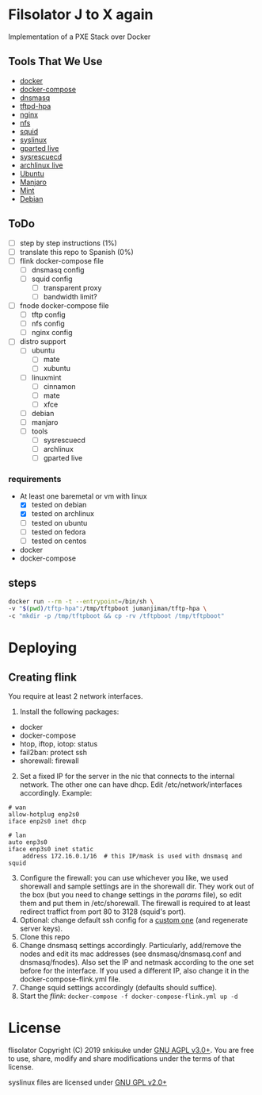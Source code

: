# Filsolator J to X again

Implementation of a PXE Stack over Docker 

## Tools That We Use

 -  [docker](https://docker.com/)
 -  [docker-compose](https://docs.docker.com/compose/)
 -  [dnsmasq](http://www.thekelleys.org.uk/dnsmasq/doc.html)
 -  [tftpd-hpa](http://www.chschneider.eu/linux/server/tftpd-hpa.shtml)
 -  [nginx](https://nginx.org/)
 -  [nfs](https://en.wikipedia.org/wiki/Network_File_System)
 -  [squid](http://www.squid-cache.org/)
 -  [syslinux](https://repo.or.cz/syslinux.git)
 -  [gparted live](https://gparted.org/livecd.php)
 -  [sysrescuecd](http://www.system-rescue-cd.org/) <!-- boot over pxe? -->
 -  [archlinux live](https://www.archlinux.org/)
 -  [Ubuntu](https://ubuntu.com/)
 -  [Manjaro](https://manjaro.org/)
 -  [Mint](https://www.linuxmint.com/)
 -  [Debian](https://www.debian.org/)

## ToDo

 -  [ ] step by step instructions (1%)
 -  [ ] translate this repo to Spanish (0%)
 -  [ ] flink docker-compose file
   -  [ ] dnsmasq config
   -  [ ] squid config
      -  [ ] transparent proxy
      -  [ ] bandwidth limit?
 -  [ ] fnode docker-compose file
   -  [ ] tftp config
   -  [ ] nfs config
   -  [ ] nginx config
 - [ ] distro support
   -  [ ] ubuntu
      -  [ ] mate
      -  [ ] xubuntu
   -  [ ] linuxmint
      -  [ ] cinnamon
      -  [ ] mate
      -  [ ] xfce
   -  [ ] debian
   -  [ ] manjaro
   -  [ ] tools
      -  [ ] sysrescuecd
      -  [ ] archlinux
      -  [ ] gparted live

### requirements

 -  At least one baremetal or vm with linux
    -  [x] tested on debian
    -  [x] tested on archlinux
    -  [ ] tested on ubuntu
    -  [ ] tested on fedora
    -  [ ] tested on centos
 -  docker
 -  docker-compose
   
## steps

```bash
docker run --rm -t --entrypoint=/bin/sh \
-v "$(pwd)/tftp-hpa":/tmp/tftpboot jumanjiman/tftp-hpa \
-c "mkdir -p /tmp/tftpboot && cp -rv /tftpboot /tmp/tftpboot"
```

# Deploying

## Creating flink

You require at least 2 network interfaces.

1. Install the following packages:
  * docker
  * docker-compose
  * htop, iftop, iotop: status
  * fail2ban: protect ssh
  * shorewall: firewall

2. Set a fixed IP for the server in the nic that connects to the internal network. The other one can have dhcp. Edit /etc/network/interfaces accordingly. Example:

```
# wan
allow-hotplug enp2s0
iface enp2s0 inet dhcp

# lan
auto enp3s0
iface enp3s0 inet static
	address 172.16.0.1/16  # this IP/mask is used with dnsmasq and squid
```

3. Configure the firewall: you can use whichever you like, we used shorewall and sample settings are in the shorewall dir. They work out of the box (but you need to change settings in the *params* file), so edit them and put them in /etc/shorewall. The firewall is required to at least redirect traffict from port 80 to 3128 (squid's port).
4. Optional: change default ssh config for a [custom one](https://gist.github.com/HacKanCuBa/fe3653d4fe4eed35e41dcc9a380499c2) (and regenerate server keys).
5. Clone this repo
6. Change dnsmasq settings accordingly. Particularly, add/remove the nodes and edit its mac addresses (see dnsmasq/dnsmasq.conf and dnsmasq/fnodes). Also set the IP and netmask according to the one set before for the interface. If you used a different IP, also change it in the docker-compose-flink.yml file.
7. Change squid settings accordingly (defaults should suffice).
8. Start the *flink*: `docker-compose -f docker-compose-flink.yml up -d`

# License

flisolator Copyright (C) 2019  snkisuke under [GNU AGPL v3.0+](LICENSE). You are free to use, share, modify and share modifications under the terms of that license.

syslinux files are licensed under [GNU GPL v2.0+](https://repo.or.cz/syslinux.git/blob/HEAD:/COPYING)
